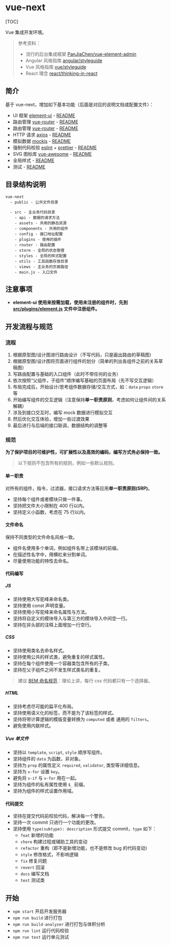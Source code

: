 # vue-next

[TOC]

Vue 集成开发环境。

> 参考资料：
>
> - 流行的后台集成框架 [PanJiaChen/vue-element-admin](https://github.com/PanJiaChen/vue-element-admin)
> - Angular 风格指南 [angular/styleguide](https://angular.cn/guide/styleguide)
> - Vue 风格指南 [vue/styleguide](https://cn.vuejs.org/v2/style-guide)
> - React 理念 [react/thinking-in-react](https://react.docschina.org/docs/thinking-in-react.html)

## 简介

基于 vue-next，增加如下基本功能（后面是对应的说明文档或配置文件）：

- UI 框架 [element-ui](https://element.eleme.cn/#/zh-CN) - [README](src/plugins/element.js)
- 路由管理 [vue-router](https://router.vuejs.org/zh/installation.html) - [README](src/router/index.js)
- 路由管理 [vue-router](https://router.vuejs.org/zh/installation.html) - [README](src/router/index.js)
- HTTP 请求 [axios](https://github.com/axios/axios) - [README](src/utils/request.js)
- 模拟数据 [mockjs](https://github.com/nuysoft/Mock/wiki/Getting-Started) - [README](src/mock/README.md)
- 强制代码校验 [eslint](https://github.com/vuejs/vue-cli/tree/dev/packages/%40vue/cli-plugin-eslint) + [prettier](https://prettier.io/) - [README](.eslintrc.js)
- SVG 图标库 [vue-awesome](https://github.com/Justineo/vue-awesomes) - [README](src/plugins/svg-icon.js)
- 全局样式 - [README](src/styles/README.md)
- 测试 - [README](tests/README.md)

## 目录结构说明

```
vue-next
  - public - 公共文件目录

  - src - 主业务代码目录
    - api - 数据的请求方法
    - assets - 共用的静态资源
    - components - 共用的组件
    - config - 接口地址配置
    - plugins - 使用的插件
    - router - 路由配置
    - store - 全局的状态管理
    - styles - 全局的样式配置
    - utils - 工具函数存放目录
    - views - 主业务的页面路径
    - main.js - 入口文件
```

## 注意事项

- **element-ui 使用来按需加载，使用未注册的组件时，先到 [src/plugins/element.js](src/plugins/element.js) 文件中注册组件。**

## 开发流程与规范

### 流程

1. 根据原型图/设计图进行路由设计（不写代码，只是画出路由的草稿图）
2. 根据原型图/设计图将页面进行组件的划分（简单的列出各组件之前的关系草稿图）
3. 写路由配置与基础的入口组件（此时不带任何的业务）
4. 依次按照“父组件，子组件”顺序编写基础的页面布局（先不写交互逻辑）
5. 布局完成后，开始设计/思考组件数据存储/交互方式，如：`data` `props` `store` 等
6. 开始编写组件的交互逻辑（注意保持**单一职责原则**，考虑如何让组件间的关系解耦）
7. 涉及到接口交互时，编写 mock 数据进行模拟交互
8. 然后优化交互体验，增加一些过渡效果
9. 最后进行与后端的接口联调，数据结构的调整等

### 规范

**为了保护项目的可维护性，可扩展性以及高效的编码，编写方式务必保持一致。**

> 以下规则不包含所有的规则，例如一些默认规则。

#### 单一职责

对所有的组件，指令，过滤器，接口请求方法等应用**单一职责原则(SRP)**。

- 坚持每个组件或者模块只做一件事。
- 坚持把文件大小限制在 400 行以内。
- 坚持定义小函数，考虑在 75 行以内。

#### 文件命名

保持不同类型的文件命名风格一致。

- 组件名使用多个单词，例如组件名带上该模块的前缀。
- 在描述性名字中，用横杠来分割单词。
- 尽量使用功能的特性去命名。

#### 代码编写

##### JS

- 坚持使用大写驼峰来命名类。
- 坚持使用 const 声明变量。
- 坚持使用小写驼峰来命名属性与方法。
- 坚持将自定义的模块导入与第三方的模块导入中间空一行。
- 坚持在非头部的注释上面增加一行空行。

##### CSS

- 坚持使用类名去命名样式。
- 坚持使用公共的样式类，避免重复的样式属性。
- 坚持在每个组件使用一个容器类包含所有的子类。
- 坚持在父子组件之间不发生样式类名的重复。

> 建议 [BEM 命名规范](https://github.com/Tencent/tmt-workflow/wiki/%E2%92%9B-%5B%E8%A7%84%E8%8C%83%5D--CSS-BEM-%E4%B9%A6%E5%86%99%E8%A7%84%E8%8C%83)：理论上讲，每行 css 代码都只有一个选择器。

##### HTML

- 坚持考虑尽可能的扁平化布局。
- 坚持使用语义化的标签，而不是为了该标签的样式。
- 坚持将带计算逻辑的模版变量转换为 `computed` 或者 通用的 `filters`。
- 避免使用内联样式。

##### Vue 单文件

- 坚持以 `template`, `script`, `style` 顺序写组件。
- 坚持组件的 `data` 为函数，非对象。
- 坚持为 `prop` 的属性定义 `required`, `validator`, 类型等详细信息。
- 坚持为 `v-for` 设置 `key`。
- 避免将 `v-if` 与 `v-for` 用在一起。
- 坚持为组件的私有属性使用 `$_` 前缀。
- 坚持为组件的样式设置作用域。

#### 代码提交

- 坚持在提交代码前校验代码，解决每一个警告。
- 坚持一次 commit 只进行一个功能的更改。
- 坚持使用 `type(subtype): description` 形式提交 commit，`type` 如下：
  - `feat` 新增的功能
  - `chore` 构建过程或辅助工具的变动
  - `refactor` 重构（即不是新增功能，也不是修改 bug 的代码变动）
  - `style` 修改格式，不影响逻辑
  - `fix` 修复问题
  - `revert` 回滚
  - `docs` 编写文档
  - `test` 测试类

## 开始

- `npm start` 开启开发服务器
- `npm run build` 进行打包
- `npm run build-analyzer` 进行打包与体积分析
- `npm run lint` 运行代码校验
- `npm run test` 运行单元测试
